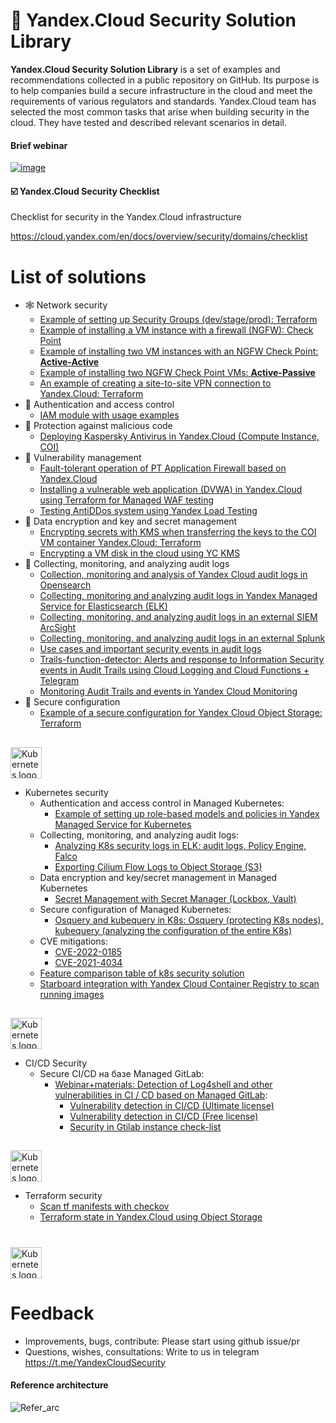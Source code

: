 # 🔐 Yandex.Cloud Security Solution Library

**Yandex.Cloud Security Solution Library** is a set of examples and recommendations collected in a public repository on GitHub. Its purpose is to help companies build a secure infrastructure in the cloud and meet the requirements of various regulators and standards. Yandex.Cloud team has selected the most common tasks that arise when building security in the cloud. They have tested and described relevant scenarios in detail.

#### Brief webinar 
[![image](https://user-images.githubusercontent.com/85429798/146542425-b250c494-9a3c-4744-897d-5f65849355d5.png)](https://www.youtube.com/watch?v=WZOB9ow0WrA)


#### ☑️ Yandex.Cloud Security Checklist
Checklist for security in the Yandex.Cloud infrastructure

https://cloud.yandex.com/en/docs/overview/security/domains/checklist

# List of solutions
- 🕸 Network security
  - [Example of setting up Security Groups (dev/stage/prod): Terraform](https://github.com/yandex-cloud/yc-solution-library-for-security/tree/master/network-sec/segmentation)
  - [Example of installing a VM instance with a firewall (NGFW): Check Point](https://github.com/yandex-cloud/yc-solution-library-for-security/tree/master/network-sec/checkpoint-1VM)
  - [Example of installing two VM instances with an NGFW Check Point: **Active-Active**](https://github.com/yandex-cloud/yc-solution-library-for-security/blob/master/network-sec/checkpoint-2VM_active-active/README.md)
  - [Example of installing two NGFW Check Point VMs: **Active-Passive**](https://github.com/yandex-cloud/yc-solution-library-for-security/blob/master/network-sec/checkpoint-2VM_active-passive/README.md)
  - [An example of creating a site-to-site VPN connection to Yandex.Cloud: Terraform](https://github.com/yandex-cloud/yc-solution-library-for-security/tree/master/network-sec/vpn)
- 🔑 Authentication and access control
  - [IAM module with usage examples](https://github.com/yandex-cloud/yc-solution-library-for-security/tree/master/auth_and_access/iam#identity-and-access-management-iam-terraform-module-for-yandexcloud)
- 🦠 Protection against malicious code
  - [Deploying Kaspersky Antivirus in Yandex.Cloud (Compute Instance, COI)](https://github.com/yandex-cloud/yc-solution-library-for-security/tree/master/malware-defense/kaspersy-install-in-yc)
- 🐞 Vulnerability management
  - [Fault-tolerant operation of PT Application Firewall based on Yandex.Cloud](https://github.com/yandex-cloud/yc-solution-library-for-security/tree/master/vuln-mgmt/unmng-waf-ptaf-cluster)
  - [Installing a vulnerable web application (DVWA) in Yandex.Cloud using Terraform for Managed WAF testing](https://github.com/yandex-cloud/yc-solution-library-for-security/tree/master/vuln-mgmt/vulnerable-web-app-waf-test)
  - [Testing AntiDDos system using Yandex Load Testing](https://github.com/yandex-cloud/yc-solution-library-for-security/blob/master/vuln-mgmt/anti-ddos-lt/README.md)
- 🔏 Data encryption and key and secret management
  - [Encrypting secrets with KMS when transferring the keys to the COI VM container Yandex.Cloud: Terraform](https://github.com/yandex-cloud/yc-solution-library-for-security/tree/master/encrypt_and_keys/terraform%2BKMS%2BCOI)
  - [Encrypting a VM disk in the cloud using YC KMS](https://github.com/yandex-cloud/yc-solution-library-for-security/tree/master/encrypt_and_keys/encrypt_disk_VM)
- 🔎 Collecting, monitoring, and analyzing audit logs
  - [Collection, monitoring and analysis of Yandex Cloud audit logs in Opensearch](https://github.com/yandex-cloud/yc-solution-library-for-security/tree/master/auditlogs/export-auditlogs-to-Opensearch )
  - [Collecting, monitoring and analyzing audit logs in Yandex Managed Service for Elasticsearch (ELK)](https://github.com/yandex-cloud/yc-solution-library-for-security/tree/master/auditlogs/export-auditlogs-to-ELK_main)
  - [Collecting, monitoring, and analyzing audit logs in an external SIEM ArcSight](https://github.com/yandex-cloud/yc-solution-library-for-security/tree/master/auditlogs/export-auditlogs-to-ArcSight)
  - [Collecting, monitoring, and analyzing audit logs in an external Splunk](https://github.com/yandex-cloud/yc-solution-library-for-security/tree/master/auditlogs/export-auditlogs-to-Splunk)
  - [Use cases and important security events in audit logs](https://github.com/yandex-cloud/yc-solution-library-for-security/tree/master/auditlogs/_use_cases_and_searches)
  - [Trails-function-detector: Alerts and response to Information Security events in Audit Trails using Cloud Logging and Cloud Functions + Telegram](https://github.com/yandex-cloud/yc-solution-library-for-security/tree/master/auditlogs/trails-function-detector)
  - [Monitoring Audit Trails and events in Yandex Cloud Monitoring](https://github.com/yandex-cloud/yc-solution-library-for-security/tree/master/auditlogs/trail_monitoring)
- 👮 Secure configuration
  - [Example of a secure configuration for Yandex Cloud Object Storage: Terraform](https://github.com/yandex-cloud/yc-solution-library-for-security/tree/master/configuration/hardening_bucket)
##
<a href="https://kubernetes.io/">
    <img src="https://github.com/magnologan/awesome-k8s-security/blob/master/logo.png"
         alt="Kubernetes logo" title="Kubernetes" height="50" width="50" />
</a></br>

- Kubernetes security
  - Authentication and access control in Managed Kubernetes:
    - [Example of setting up role-based models and policies in Yandex Managed Service for Kubernetes](https://github.com/yandex-cloud/yc-solution-library-for-security/tree/master/kubernetes-security/auth_and_access/role-model-example)
  - Collecting, monitoring, and analyzing audit logs:
    - [Analyzing K8s security logs in ELK: audit logs, Policy Engine, Falco](https://github.com/yandex-cloud/yc-solution-library-for-security/tree/master/auditlogs/export-auditlogs-to-ELK_k8s)
    - [Exporting Cilium Flow Logs to Object Storage (S3)](https://github.com/yandex-cloud/yc-solution-library-for-security/tree/master/auditlogs/cilium-s3)
  - Data encryption and key/secret management in Managed Kubernetes
    - [Secret Management with Secret Manager (Lockbox, Vault)](https://github.com/yandex-cloud/yc-solution-library-for-security/tree/master/kubernetes-security/encrypt_and_keys/secret-management)
  - Secure configuration of Managed Kubernetes:
    - [Osquery and kubequery in K8s: Osquery (protecting K8s nodes), kubequery (analyzing the configuration of the entire K8s)](https://github.com/yandex-cloud/yc-solution-library-for-security/tree/master/kubernetes-security/osquery-kubequery)
  - CVE mitigations:
    - [CVE-2022-0185](https://github.com/yandex-cloud/yc-solution-library-for-security/tree/master/kubernetes-security/cve-quickfix/CVE-2022-0185)
    - [CVE-2021-4034](https://github.com/yandex-cloud/yc-solution-library-for-security/tree/master/kubernetes-security/cve-quickfix/CVE-2021-4034)
  - [Feature comparison table of k8s security solution](https://github.com/yandex-cloud/yc-solution-library-for-security/tree/master/kubernetes-security/choice_of_solutions)
  - [Starboard integration with Yandex Cloud Container Registry to scan running images](https://github.com/yandex-cloud/yc-solution-library-for-security/tree/master/kubernetes-security/starboard_and_yc-cr)

##
<a href="https://kubernetes.io/">
    <img src="https://logowik.com/content/uploads/images/gitlab8368.jpg"
         alt="Kubernetes logo" title="Kubernetes" height="50" width="50" />
</a></br>

- CI/CD Security
  - Secure CI/CD на базе Managed GitLab:
    - [Webinar+materials: Detection of Log4shell and other vulnerabilities in CI / CD based on Managed GitLab](https://github.com/yandex-cloud/yc-solution-library-for-security/tree/master/secure_ci_cd/secure_ci_cd_with_webinar):
      - [Vulnerability detection in CI/CD (Ultimate license)](https://github.com/yandex-cloud/yc-solution-library-for-security/tree/master/secure_ci_cd/secure_ci_cd_with_webinar/ultimate_secure_ci_cd)
      - [Vulnerability detection in CI/CD (Free license)](https://github.com/yandex-cloud/yc-solution-library-for-security/tree/master/secure_ci_cd/secure_ci_cd_with_webinar/free_secure_ci_cd)
      - [Security in Gtilab instance check-list](https://github.com/yandex-cloud/yc-solution-library-for-security/tree/master/secure_ci_cd/secure_ci_cd_with_webinar/gitlab_instance_sec_checklist)

##
<a href="https://kubernetes.io/">
    <img src="https://ih1.redbubble.net/image.1599940690.1956/st,small,507x507-pad,600x600,f8f8f8.jpg"
         alt="Kubernetes logo" title="Kubernetes" height="50" width="50" />
</a></br>

- Terraform security
  - [Scan tf manifests with checkov](https://github.com/yandex-cloud/yc-solution-library-for-security/tree/master/terraform-sec/checkov-yc)
  - [Terraform state in Yandex.Cloud using Object Storage](https://github.com/yandex-cloud/yc-solution-library-for-security/tree/master/terraform-sec/remote-backend)
    
#
<a href="https://kubernetes.io/">
    <img src="https://upload.wikimedia.org/wikipedia/commons/thumb/8/83/Telegram_2019_Logo.svg/1200px-Telegram_2019_Logo.svg.png"
         alt="Kubernetes logo" title="Kubernetes" height="50" width="50" />
</a></br>



# Feedback 
- Improvements, bugs, contribute: Please start using github issue/pr
- Questions, wishes, consultations: Write to us in telegram https://t.me/YandexCloudSecurity

#### Reference architecture
![Refer_arc](https://user-images.githubusercontent.com/85429798/132501079-0bd89876-2cc9-405b-aac3-ea65ac1fb6d2.png)
